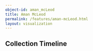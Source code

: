 ```yaml
---
object-id: aman_mcLeod
title: Aman McLeod
permalink: /features/aman-mcLeod.html
layout: visualization
---
```


## Collection Timeline
